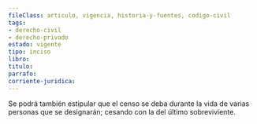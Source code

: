 ```yaml
---
fileClass: articulo, vigencia, historia-y-fuentes, codigo-civil
tags:
- derecho-civil
- derecho-privado
estado: vigente
tipo: inciso
libro:
titulo:
parrafo:
corriente-juridica:
---
```

Se podrá también estipular que el censo se deba durante la vida de varias personas que se designarán; cesando con la del último sobreviviente.
